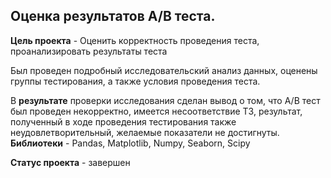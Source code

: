 ## Оценка результатов А/В теста.

**Цель проекта** - Оценить корректность проведения теста, проанализировать результаты теста

Был проведен подробный исследовательский анализ данных, оценены группы тестирования, а также условия проведения теста.


В **результате** проверки исследования сделан вывод о том, что  A/B тест был проведен некорректно, имеется несоответствие ТЗ, результат, полученный в ходе проведения тестирования также неудовлетворительный, желаемые показатели не достигнуты.
**Библиотеки** - Pandas, Matplotlib, Numpy, Seaborn, Scipy

**Статус проекта** - завершен
